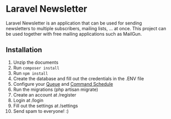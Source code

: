 # Laravel Newsletter

Laravel Newsletter is an application that can be used for sending newsletters to multiple subscribers, mailing lists, ... at once. This project can be used together with free mailing applications such as MailGun.

## Installation
1. Unzip the documents
2. Run `composer install`
3. Run `npm install`
3. Create the database and fill out the credentials in the .ENV file
4. Configure your [Queue](https://laravel.com/docs/5.3/queues) and [Command Schedule](https://laravel.com/docs/5.3/scheduling#introduction)
5. Run the migrations (php artisan migrate)
6. Create an account at /register
7. Login at /login
8. Fill out the settings at /settings
9. Send spam to everyone! :)
